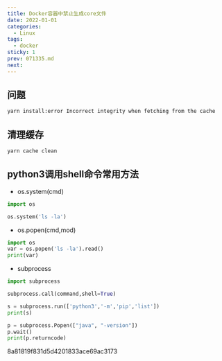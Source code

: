 ```yaml
---
title: Docker容器中禁止生成core文件
date: 2022-01-01
categories:
  - Linux
tags:
  - docker
sticky: 1
prev: 071335.md
next:
---
```




<!-- more -->

## 问题

```bash
yarn install:error Incorrect integrity when fetching from the cache
```

## 清理缓存

```js
yarn cache clean
```

## python3调用shell命令常用方法

- os.system(cmd)

```python
import os

os.system('ls -la')
```

- os.popen(cmd,mod)

```python
import os
var = os.popen('ls -la').read()
print(var)
```

- subprocess

```python
import subprocess 

subprocess.call(command,shell=True)

s = subprocess.run(['python3','-m','pip','list'])
print(s)

p = subprocess.Popen(["java", "-version"])
p.wait()
print(p.returncode)
```

8a81819f831d5d4201833ace69ac3173